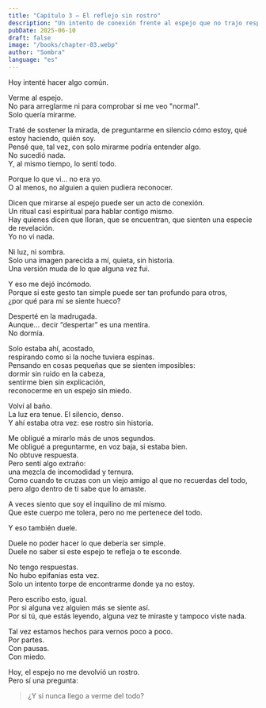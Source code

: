 ```yaml
---
title: "Capítulo 3 — El reflejo sin rostro"
description: "Un intento de conexión frente al espejo que no trajo respuestas, solo preguntas. Sombra relata una madrugada silenciosa donde el acto de mirarse se convierte en una búsqueda frustrada de identidad. Un capítulo sobre la incomodidad de no reconocerse y la ternura inesperada de saberse perdido."
pubDate: 2025-06-10
draft: false
image: "/books/chapter-03.webp"
author: "Sombra"
language: "es"
---
```


Hoy intenté hacer algo común.

Verme al espejo.  
No para arreglarme ni para comprobar si me veo "normal".  
Solo quería mirarme.

Traté de sostener la mirada, de preguntarme en silencio cómo estoy, qué estoy haciendo, quién soy.  
Pensé que, tal vez, con solo mirarme podría entender algo.  
No sucedió nada.  
Y, al mismo tiempo, lo sentí todo.

Porque lo que vi… no era yo.  
O al menos, no alguien a quien pudiera reconocer.

Dicen que mirarse al espejo puede ser un acto de conexión.  
Un ritual casi espiritual para hablar contigo mismo.  
Hay quienes dicen que lloran, que se encuentran, que sienten una especie de revelación.  
Yo no vi nada.

Ni luz, ni sombra.  
Solo una imagen parecida a mí, quieta, sin historia.  
Una versión muda de lo que alguna vez fui.

Y eso me dejó incómodo.  
Porque si este gesto tan simple puede ser tan profundo para otros,  
¿por qué para mí se siente hueco?

Desperté en la madrugada.  
Aunque… decir “despertar” es una mentira.  
No dormía.

Solo estaba ahí, acostado,  
respirando como si la noche tuviera espinas.  
Pensando en cosas pequeñas que se sienten imposibles:  
dormir sin ruido en la cabeza,  
sentirme bien sin explicación,  
reconocerme en un espejo sin miedo.

Volví al baño.  
La luz era tenue. El silencio, denso.  
Y ahí estaba otra vez: ese rostro sin historia.

Me obligué a mirarlo más de unos segundos.  
Me obligué a preguntarme, en voz baja, si estaba bien.  
No obtuve respuesta.  
Pero sentí algo extraño:  
una mezcla de incomodidad y ternura.  
Como cuando te cruzas con un viejo amigo al que no recuerdas del todo,  
pero algo dentro de ti sabe que lo amaste.

A veces siento que soy el inquilino de mí mismo.  
Que este cuerpo me tolera, pero no me pertenece del todo.

Y eso también duele.

Duele no poder hacer lo que debería ser simple.  
Duele no saber si este espejo te refleja o te esconde.

No tengo respuestas.  
No hubo epifanías esta vez.  
Solo un intento torpe de encontrarme donde ya no estoy.

Pero escribo esto, igual.  
Por si alguna vez alguien más se siente así.  
Por si tú, que estás leyendo, alguna vez te miraste y tampoco viste nada.

Tal vez estamos hechos para vernos poco a poco.  
Por partes.  
Con pausas.  
Con miedo.

Hoy, el espejo no me devolvió un rostro.  
Pero sí una pregunta:

> ¿Y si nunca llego a verme del todo?
